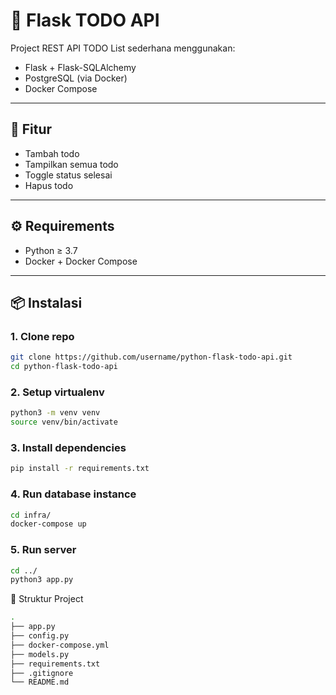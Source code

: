 # 📝 Flask TODO API

Project REST API TODO List sederhana menggunakan:
- Flask + Flask-SQLAlchemy
- PostgreSQL (via Docker)
- Docker Compose

---

## 🚀 Fitur

- Tambah todo
- Tampilkan semua todo
- Toggle status selesai
- Hapus todo

---

## ⚙️ Requirements

- Python ≥ 3.7
- Docker + Docker Compose

---

## 📦 Instalasi

### 1. Clone repo
```bash
git clone https://github.com/username/python-flask-todo-api.git
cd python-flask-todo-api
```

### 2. Setup virtualenv
```bash
python3 -m venv venv
source venv/bin/activate
```

### 3. Install dependencies
```bash
pip install -r requirements.txt
```

### 4. Run database instance
```bash
cd infra/
docker-compose up
```

### 5. Run server
```bash
cd ../
python3 app.py
```

📁 Struktur Project
```bash
.
├── app.py
├── config.py
├── docker-compose.yml
├── models.py
├── requirements.txt
├── .gitignore
└── README.md
```
